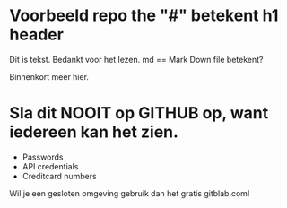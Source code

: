 # Voorbeeld repo the  "#" betekent h1 header
Dit is tekst. Bedankt voor het lezen. md == Mark Down file betekent?

Binnenkort meer hier.


# Sla dit NOOIT op GITHUB op, want iedereen kan het zien.
- Passwords
- API credentials
- Creditcard numbers

Wil je een gesloten omgeving gebruik dan het gratis gitblab.com!